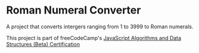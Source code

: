 # Roman Numeral Converter

A project that converts intergers ranging from 1 to 3999 to Roman numerals. 

This project is part of freeCodeCamp's [JavaScript Algorithms and Data Structures (Beta) Certification](https://www.freecodecamp.org/learn/javascript-algorithms-and-data-structures-v8/)